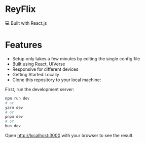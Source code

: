 # ReyFlix
💻 Built with React.js

# Features    
- Setup only takes a few minutes by editing the single config file  
- Built using React, UIVerse  
- Responsive for different devices  
- Getting Started Locally  
- Clone this repository to your local machine:  



First, run the development server:

```bash
npm run dev
# or
yarn dev
# or
pnpm dev
# or
bun dev
```

Open [http://localhost:3000](http://localhost:3000) with your browser to see the result.
